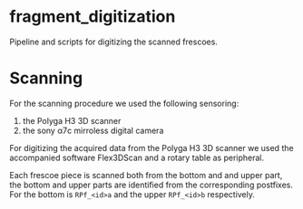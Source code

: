 # fragment_digitization
Pipeline and scripts for digitizing the scanned frescoes.

# Scanning
For the scanning procedure we used the following sensoring:
1. the Polyga H3 3D scanner
2. the sony α7c mirroless digital camera

For digitizing the acquired data from the Polyga H3 3D scanner we used the accompanied software Flex3DScan and a rotary table as peripheral.

Each frescoe piece is scanned both from the bottom and and upper part, the bottom and upper parts are identified from the corresponding postfixes. For the bottom is `RPf_<id>a` and the upper `RPf_<id>b` respectively.
